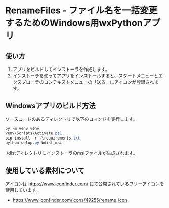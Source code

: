 # RenameFiles - ファイル名を一括変更するためのWindows用wxPythonアプリ

## 使い方

1. アプリをビルドしてインストーラを作成します。
2. インストーラを使ってアプリをインストールすると、スタートメニューとエクスプローラのコンテキストメニューの「送る」にアイコンが登録されます。

## Windowsアプリのビルド方法

ソースコードのあるディレクトリで以下のコマンドを実行します。

```powershell
py -m venv venv
venv\Scripts\Activate.ps1
pip install -r .\requirements.txt
python setup.py bdist_msi
```

.\distディレクトリにインストーラのmsiファイルが生成されます。

## 使用している素材について

アイコンは https://www.iconfinder.com/ にて公開されているフリーアイコンを使用しています。

* https://www.iconfinder.com/icons/49255/rename_icon
